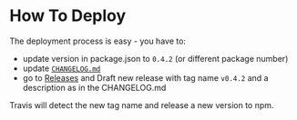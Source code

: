 # How To Deploy

The deployment process is easy - you have to:

- update version in package.json to `0.4.2` (or different package number)
- update [`CHANGELOG.md`](CHANGELOG.md)
- go to [Releases](https://github.com/Realytics/fork-ts-checker-webpack-plugin/releases) and Draft new release with tag name `v0.4.2` and a description as in the CHANGELOG.md

Travis will detect the new tag name and release a new version to npm.